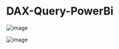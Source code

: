 # DAX-Query-PowerBi

![image](https://github.com/user-attachments/assets/73b15bdf-dc07-4a7a-be8e-60958cb3ebb2)

![image](https://github.com/user-attachments/assets/35739e0e-5e66-41f8-9703-3661d0712e5c)

